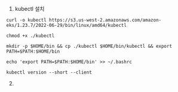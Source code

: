 1. kubectl 설치
```
curl -o kubectl https://s3.us-west-2.amazonaws.com/amazon-eks/1.23.7/2022-06-29/bin/linux/amd64/kubectl
```
```
chmod +x ./kubectl
```
```
mkdir -p $HOME/bin && cp ./kubectl $HOME/bin/kubectl && export PATH=$PATH:$HOME/bin
```
```
echo 'export PATH=$PATH:$HOME/bin' >> ~/.bashrc
```
```
kubectl version --short --client
```

2. 